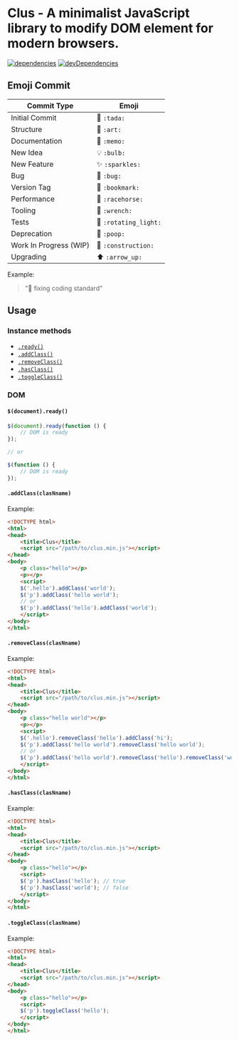 # Clus - A minimalist JavaScript library to modify DOM element for modern browsers.

[![dependencies](https://david-dm.org/justclear/clus.svg)](https://david-dm.org/justclear/clus#info=dependencies&view=table)
[![devDependencies](https://david-dm.org/justclear/clus/dev-status.svg)](https://david-dm.org/justclear/clus#info=devDependencies&view=table)

## Emoji Commit

Commit Type             | Emoji
----------------------- | -------------
Initial Commit          | :tada: `:tada:`
Structure               | :art: `:art:`
Documentation           | :memo: `:memo:`
New Idea                | :bulb: `:bulb:`
New Feature             | :sparkles: `:sparkles:`
Bug                     | :bug: `:bug:`
Version Tag             | :bookmark: `:bookmark:`
Performance             | :racehorse: `:racehorse:`
Tooling                 | :wrench: `:wrench:`
Tests                   | :rotating_light: `:rotating_light:`
Deprecation             | :poop: `:poop:`
Work In Progress (WIP)  | :construction: `:construction:`
Upgrading               | :arrow_up: `:arrow_up:`

Example:

> ":art: fixing coding standard"

## Usage

### Instance methods

- <a href="#ready">`.ready()`</a>
- <a href="#add-class">`.addClass()`</a>
- <a href="#remove-class">`.removeClass()`</a>
- <a href="#has-class">`.hasClass()`</a>
- <a href="#toggle-class">`.toggleClass()`</a>

### DOM

<a name="ready"></a>
#### `$(document).ready()`

```js
$(document).ready(function () {
    // DOM is ready
});

// or

$(function () {
    // DOM is ready
});
```

<a name="add-class"></a>
#### `.addClass(clasNname)`

Example:

```html
<!DOCTYPE html>
<html>
<head>
    <title>Clus</title>
    <script src="/path/to/clus.min.js"></script>
</head>
<body>
    <p class="hello"></p>
    <p></p>
    <script>
    $('.hello').addClass('world');
    $('p').addClass('hello world');
    // or
    $('p').addClass('hello').addClass('world');
    </script>
</body>
</html>
```

<a name="remove-class"></a>
#### `.removeClass(clasNname)`

Example:

```html
<!DOCTYPE html>
<html>
<head>
    <title>Clus</title>
    <script src="/path/to/clus.min.js"></script>
</head>
<body>
    <p class="hello world"></p>
    <p></p>
    <script>
    $('.hello').removeClass('hello').addClass('hi');
    $('p').addClass('hello world').removeClass('hello world');
    // or
    $('p').addClass('hello world').removeClass('hello').removeClass('world');
    </script>
</body>
</html>
```

<a name="has-class"></a>
#### `.hasClass(clasNname)`

Example:

```html
<!DOCTYPE html>
<html>
<head>
    <title>Clus</title>
    <script src="/path/to/clus.min.js"></script>
</head>
<body>
    <p class="hello"></p>
    <script>
    $('p').hasClass('hello'); // true
    $('p').hasClass('world'); // false
    </script>
</body>
</html>
```

<a name="toggle-class"></a>
#### `.toggleClass(clasNname)`

Example:

```html
<!DOCTYPE html>
<html>
<head>
    <title>Clus</title>
    <script src="/path/to/clus.min.js"></script>
</head>
<body>
    <p class="hello"></p>
    <script>
    $('p').toggleClass('hello');
    </script>
</body>
</html>
```
